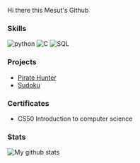 Hi there this Mesut's Github
### Skills

![python](https://icons.iconarchive.com/icons/cornmanthe3rd/plex/96/Other-python-icon.png)
![C](https://img.icons8.com/color/96/000000/c-programming.png)
![SQL](https://img.icons8.com/external-soft-fill-juicy-fish/96/000000/external-sql-coding-and-development-soft-fill-soft-fill-juicy-fish.png)

### Projects

* [Pirate Hunter](https://github.com/MesutKihal/PirateHunter)
* [Sudoku](https://github.com/MesutKihal/Sudoku)

### Certificates
* CS50 Introduction to computer science 
### Stats
![My github stats](https://github-readme-stats.vercel.app/api?username=MesutKihal)
